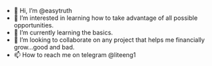 - 👋 Hi, I’m @easytruth
- 👀 I’m interested in learning how to take advantage of all possible opportunities. 
- 🌱 I’m currently learning the basics. 
- 💞️ I’m looking to collaborate on any project that helps me financially grow...good and bad.
- 📫 How to reach me on telegram @liteeng1 

<!---
easytruth/easytruth is a ✨ special ✨ repository because its `README.md` (this file) appears on your GitHub profile.
You can click the Preview link to take a look at your changes.
--->
